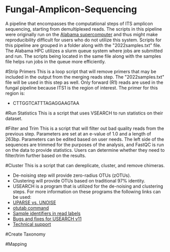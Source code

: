 # Fungal-Amplicon-Sequencing

A pipeline that encompasses the computational steps of ITS amplicon sequencing, starting from demultiplexed reads.
The scripts in this pipeline were originally run on the [Alabama supercomputer](https://www.asc.edu/) and thus might make reproducibility difficult for users who do not utilize this system.
Scripts for this pipeline are grouped in a folder along with the "2022samples.txt" file. The Alabama HPC utilizes a slurm queue system where jobs are submitted and run. The scripts being located in the same file along with the samples file helps run jobs in the queue more efficiently.

#Strip Primers
This is a loop script that will remove primers that may be included in the output from the merging reads step. The "2022samples.txt" file will be used in this step as well. Only forward (R1) reads are used in the fungal pipeline because ITS1 is the region of interest. The primer for this region is:
- CTTGGTCATTTAGAGGAAGTAA

#Run Statistics
This is a script that uses VSEARCH to run statistics on their dataset.

#Filter and Trim
This is a script that will filter out bad quality reads from the previous step. Parameters are set at an e-value of 1.0 and a length of 263bp. Parameters can be edited based on user needs. The left side of the sequences are trimmed for the purposes of the analysis, and FastQC is run on the data to provide statistics. Users can determine whether they need to filter/trim further based on the results.

#Cluster
This is a script that can dereplicate, cluster, and remove chimeras.
- De-noising step will provide zero-radius OTUs (zOTUs).
- Clustering will provide OTUs based on traditional 97% identity.
- USEARCH is a program that is utilized for the de-noising and clustering steps. For more information on these programs the following links can be used:
- [UPARSE vs. UNOISE](http://www.drive5.com/usearch/manual/faq_uparse_or_unoise.html)
- [otutab command](http://www.drive5.com/usearch/manual/cmd_otutab.html)
- [Sample identifiers in read labels](http://www.drive5.com/usearch/manual/upp_labels_sample.html)
- [Bugs and fixes for USEARCH v11](http://drive5.com/usearch/manual/bugs.html)
- [Technical support](http://drive5.com/usearch/manual/support.html) 

#Create Taxonomy


#Mapping
